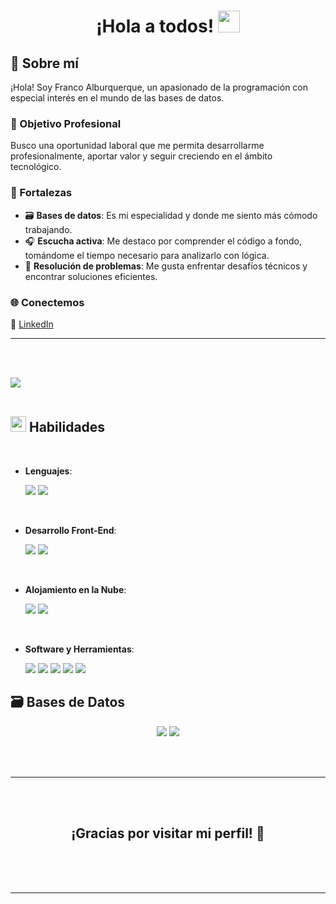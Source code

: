 <h1 align="center"><b> ¡Hola a todos! </b><img src="https://media.giphy.com/media/hvRJCLFzcasrR4ia7z/giphy.gif" width="35"></h1>

## 👋 Sobre mí

¡Hola! Soy Franco Alburquerque, un apasionado de la programación con especial interés en el mundo de las bases de datos.

### 💼 Objetivo Profesional
Busco una oportunidad laboral que me permita desarrollarme profesionalmente, aportar valor y seguir creciendo en el ámbito tecnológico.

### 🧠 Fortalezas
- 🗃️ **Bases de datos**: Es mi especialidad y donde me siento más cómodo trabajando.
- 🎧 **Escucha activa**: Me destaco por comprender el código a fondo, tomándome el tiempo necesario para analizarlo con lógica.
- 🧩 **Resolución de problemas**: Me gusta enfrentar desafíos técnicos y encontrar soluciones eficientes.

### 🌐 Conectemos
📎 [LinkedIn](https://www.linkedin.com/in/franco-alburquerque-0a00b2311)

---





<br><br>

<img src="https://user-images.githubusercontent.com/73097560/115834477-dbab4500-a447-11eb-908a-139a6edaec5c.gif"><br><br>

## <img src="https://media2.giphy.com/media/QssGEmpkyEOhBCb7e1/giphy.gif?cid=ecf05e47a0n3gi1bfqntqmob8g9aid1oyj2wr3ds3mg700bl&rid=giphy.gif" width ="25"><b> Habilidades</b>
<br>

<p align="center">

- **Lenguajes**:

    <img src="https://img.shields.io/badge/C%23-%23239120.svg?style=for-the-badge&logo=c-sharp&logoColor=white"/>
    <img src="https://img.shields.io/badge/Python-%2314354C.svg?style=for-the-badge&logo=python&logoColor=white"/>

<br>   
    
- **Desarrollo Front-End**:

   <img src="https://img.shields.io/badge/HTML5-%23E34F26.svg?style=for-the-badge&logo=html5&logoColor=white"/>
   <img src="https://img.shields.io/badge/CSS3-%231572B6.svg?style=for-the-badge&logo=css3&logoColor=white"/>

<br>

- **Alojamiento en la Nube**:

    <img src="https://img.shields.io/badge/GitHub%20Pages-%23327FC7.svg?style=for-the-badge&logo=github&logoColor=white"/>
    <img src="https://img.shields.io/badge/Microsoft%20Azure-0078D4.svg?style=for-the-badge&logo=microsoft-azure&logoColor=white"/>

<br>

- **Software y Herramientas**:

    <img src="https://img.shields.io/badge/Git-%23F05033.svg?style=for-the-badge&logo=git&logoColor=white"/>
    <img src="https://img.shields.io/badge/GitHub-%23121011.svg?style=for-the-badge&logo=github&logoColor=white"/>
    <img src="https://img.shields.io/badge/Google-%234285F4.svg?style=for-the-badge&logo=google&logoColor=white"/>
    <img src="https://img.shields.io/badge/Visual%20Studio%202022-5C2D91.svg?style=for-the-badge&logo=visualstudio&logoColor=white"/>
    <img src="https://img.shields.io/badge/Windows%2011-0078D6.svg?style=for-the-badge&logo=windows11&logoColor=white"/>

</p>

## 🗃️ Bases de Datos

<p align="center">

<img src="https://img.shields.io/badge/MySQL-%2300f.svg?style=for-the-badge&logo=mysql&logoColor=white"/>
<img src="https://img.shields.io/badge/Microsoft%20SQL%20Server-%23CC2927.svg?style=for-the-badge&logo=microsoft-sql-server&logoColor=white"/>

</p>


<br>
<br>

-----

<br>
<br>

<div align='center'>

## <b>¡Gracias por visitar mi perfil! 🚀</b>

</div>

<br>
<br>
<br>


---

<br>
